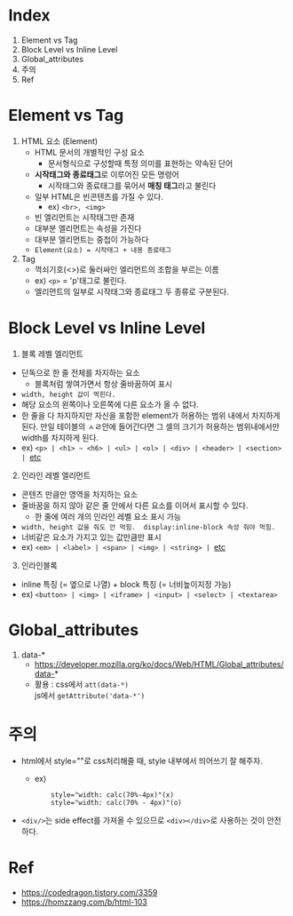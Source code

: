 # Index
1. Element vs Tag
2. Block Level vs Inline Level
3. Global_attributes
4. 주의
999. Ref
#  Element vs Tag
1. HTML 요소 (Element)
    - HTML 문서의 개별적인 구성 요소
        - 문서형식으로 구성할때 특정 의미를 표현하는 약속된 단어
    - **시작태그와 종료태그**로 이루어진 모든 명령어
        - 시작태그와 종료태그를 묶어서 **매칭 태그**라고 불린다
    - 일부 HTML은 빈콘텐츠를 가질 수 있다.
        - ex) ``<br>, <img>``
    - 빈 엘리먼트는 시작태그만 존재
    - 대부분 엘리먼트는 속성을 가진다
    - 대부분 엘리먼트는 중첩이 가능하다
    - ``Element(요소) = 시작태그 + 내용 종료태그``
2. Tag
    - 꺽쇠기호(<>)로 둘러싸인 엘리먼트의 조합을 부르는 이름
    - ex) ``<p>`` = 'p'태그로 불린다.
    - 엘리먼트의 일부로 시작태그와 종료태그 두 종류로 구분된다.

# Block Level vs Inline Level
1. 블록 레벨 엘리먼트
- 단독으로 한 줄 전체를 차지하는 요소
    - 블록처럼 쌓여가면서 항상 줄바꿈하여 표시
- ``width, height 값이 먹힌다.``
- 해당 요소의 왼쪽이나 오른쪽에 다른 요소가 올 수 없다.
- 한 줄을 다 차지하지만 자신을 포함한 element가 허용하는 범위 내에서 차지하게 된다. 만일 테이블의 ㅅㄹ안에 들어간다면 그 셀의 크기가 허용하는 범위내에서만 width를 차지하게 된다.
- ex) ``<p> | <h1> ~ <h6> | <ul> | <ol> | <div> | <header> | <section> | ``[etc](https://homzzang.com/b/html-103)
2. 인라인 레벨 엘리먼트
- 콘텐츠 만큼만 영역을 차지하는 요소
- 줄바꿈을 하지 않아 같은 줄 안에서 다른 요소를 이어서 표시할 수 있다.
    - 한 줄에 여러 개의 인라인 레벨 요소 표시 가능
- ``width, height 값을 줘도 안 먹힘.  display:inline-block 속성 줘야 먹힘.``
- 너비같은 요소가 가지고 있는 값만큼만 표시
- ex) ``<em> | <label> | <span> | <img> | <string> | ``[etc](https://homzzang.com/b/html-103)
3. 인라인블록
- inline 특징 (= 옆으로 나열) + block 특징 (= 너비높이지정 가능)
- ex) ``<button> | <img> | <iframe> | <input> | <select> | <textarea>``

# Global_attributes
1. data-*
    - https://developer.mozilla.org/ko/docs/Web/HTML/Global_attributes/data-*
    - 활용 : css에서 ``att(data-*)``   
     js에서 ``getAttribute('data-*')``

# 주의 
- html에서 style=""로 css처리해줄 때, style 내부에서 띄어쓰기 잘 해주자.
    - ex) 
        ```
            style="width: calc(70%-4px)"(x)
            style="width: calc(70% - 4px)"(o)   
        ```

- ``<div/>``는 side effect를 가져올 수 있으므로 ``<div></div>``로 사용하는 것이 안전하다.

# Ref
- https://codedragon.tistory.com/3359
- https://homzzang.com/b/html-103

